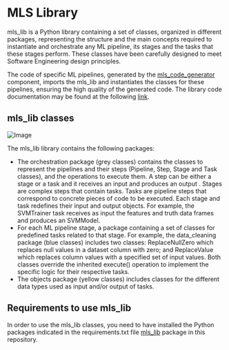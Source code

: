 # MLS Library

mls_lib is a Python library containing a set of classes, organized in different packages, representing the structure and the main concepts required to instantiate and orchestrate any ML pipeline, its stages and the tasks that these stages perform. These classes have been carefully designed to meet Software Engineering design principles. 

The code of specific ML pipelines, generated by the [mls_code_generator](https://github.com/MLSToolbox/mls_code_generator) component, imports the mls_lib and instantiates the classes for these pipelines, ensuring the high quality of the generated code. The library code documentation may be found at the following [link](https://mlstoolbox.github.io/mls_lib/).

## mls_lib classes

![Image](https://github.com/user-attachments/assets/c232f1dc-4847-4fac-bb7e-08c0ba27822c)

The mls_lib library contains the following packages:
- The orchestration package (grey classes) contains the classes to represent the pipelines and their steps (Pipeline, Step, Stage and Task classes), and the operations to execute them. A step can be either a stage or a task and it receives an input and produces an output . Stages are complex steps that contain tasks. Tasks are pipeline steps that correspond to concrete pieces of code to be executed. Each stage and task redefines their input and output objects. For example, the SVMTrainer task receives as input the features and truth data frames and produces an SVMModel. 
- For each ML pipeline stage, a package containing a set of classes for predefined tasks related to that stage. For example, the data_cleaning package (blue classes) includes two classes: ReplaceNullZero which replaces null values in a dataset column with zero; and ReplaceValue which replaces column values with a specified set of input values.  Both classes override the inherited execute() operation to implement the specific logic for their respective tasks.
- The objects package (yellow classes) includes classes for the different data types used as input and/or output of tasks.

## Requirements to use mls_lib
In order to use the mls_lib classes, you need to have installed the Python packages indicated in the requirements.txt file [mls_lib](https://github.com/MLSToolbox/mls_lib/blob/main/mls_lib/requirements.txt) package in this repository.  
